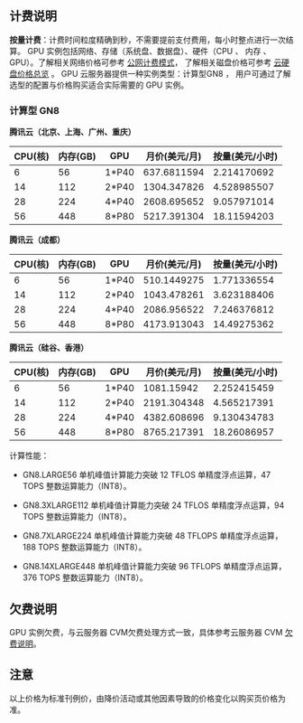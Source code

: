 ## 计费说明

**按量计费**：计费时间粒度精确到秒，不需要提前支付费用，每小时整点进行一次结算。
GPU 实例包括网络、存储（系统盘、数据盘）、硬件（CPU 、 内存 、 GPU）。了解相关网络价格可参考 [公网计费模式](https://intl.cloud.tencent.com/document/product/213/10578)， 了解相关磁盘价格可参考 [云硬盘价格总览](https://intl.cloud.tencent.com/zh/document/product/213/2255) 。
GPU 云服务器提供一种实例类型：计算型GN8 ， 用户可通过了解选型的配置与价格购买适合实际需要的 GPU 实例。

### 计算型 GN8
**腾讯云（北京、上海、广州、重庆）**

| CPU(核) | 内存(GB) | GPU   | 月价(美元/月) | 按量(美元/小时) |
| ------- | -------- | ----- | ------------- | --------------- |
| 6       | 56       | 1*P40 | 637.6811594   | 2.214170692     |
| 14      | 112      | 2*P40 | 1304.347826   | 4.528985507     |
| 28      | 224      | 4*P40 | 2608.695652   | 9.057971014     |
| 56      | 448      | 8*P80 | 5217.391304   | 18.11594203     |

**腾讯云（成都）**

| CPU(核) | 内存(GB) | GPU   | 月价(美元/月) | 按量(美元/小时) |
| ------- | -------- | ----- | ------------- | ------------- |
| 6       | 56       | 1*P40 | 510.1449275   | 1.771336554   |
| 14      | 112      | 2*P40 | 1043.478261   | 3.623188406   |
| 28      | 224      | 4*P40 | 2086.956522   | 7.246376812   |
| 56      | 448      | 8*P80 | 4173.913043   | 14.49275362   |

**腾讯云（硅谷、香港）**

| CPU(核) | 内存(GB) | GPU   | 月价(美元/月) | 按量(美元/小时) |
| ------- | -------- | ----- | ------------- | ------------- |
| 6       | 56       | 1*P40 | 1081.15942    | 2.252415459   |
| 14      | 112      | 2*P40 | 2191.304348   | 4.565217391   |
| 28      | 224      | 4*P40 | 4382.608696   | 9.130434783   |
| 56      | 448      | 8*P80 | 8765.217391   | 18.26086957   |

计算性能：
- GN8.LARGE56 单机峰值计算能力突破 12 TFLOS 单精度浮点运算，47 TOPS 整数运算能力（INT8）。

- GN8.3XLARGE112 单机峰值计算能力突破 24 TFLOS 单精度浮点运算，94 TOPS 整数运算能力（INT8）。

- GN8.7XLARGE224 单机峰值计算能力突破 48 TFLOPS 单精度浮点运算，188 TOPS 整数运算能力（INT8）。

- GN8.14XLARGE448 单机峰值计算能力突破 96 TFLOPS 单精度浮点运算，376 TOPS 整数运算能力（INT8）。

## 欠费说明
GPU 实例欠费，与云服务器 CVM欠费处理方式一致，具体参考云服务器 CVM [欠费说明](https://intl.cloud.tencent.com/zh/document/product/213/2181)。

## 注意
以上价格为标准刊例价，由降价活动或其他因素导致的价格变化以购买页价格为准。

